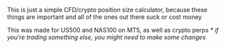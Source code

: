 This is just a simple CFD/crypto position size calculator, because these things are important and all of the ones out there suck or cost money

This was made for US500 and NAS100 on MT5, as well as crypto perps
_* if you're trading something else, you might need to make some changes_
